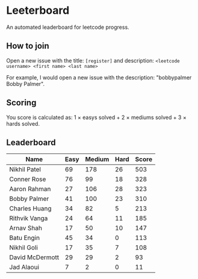 # Leeterboard

An automated leaderboard for leetcode progress.

## How to join

Open a new issue with the title: `[register]` and description:
`<leetcode username> <first name> <last name>`

For example, I would open a new issue with the description: "bobbypalmer Bobby Palmer".

## Scoring

You score is calculated as:
1 $\times$ easys solved + 2 $\times$ mediums solved + 3 $\times$ hards solved.

## Leaderboard
| Name | Easy | Medium | Hard | Score |
| --- | --- | --- | --- | --- |
| Nikhil Patel | 69 | 178 | 26 | 503 |
| Conner Rose | 76 | 99 | 18 | 328 |
| Aaron Rahman | 27 | 106 | 28 | 323 |
| Bobby Palmer | 41 | 100 | 23 | 310 |
| Charles Huang | 34 | 82 | 5 | 213 |
| Rithvik Vanga | 24 | 64 | 11 | 185 |
| Arnav Shah | 17 | 50 | 10 | 147 |
| Batu Engin | 45 | 34 | 0 | 113 |
| Nikhil Goli | 17 | 35 | 7 | 108 |
| David McDermott | 29 | 29 | 2 | 93 |
| Jad Alaoui | 7 | 2 | 0 | 11 |
